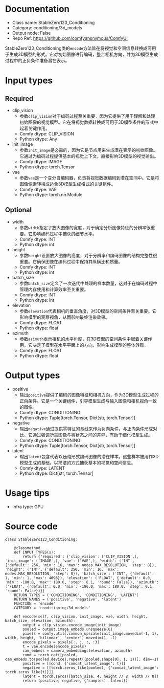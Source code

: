 # Documentation
- Class name: StableZero123_Conditioning
- Category: conditioning/3d_models
- Output node: False
- Repo Ref: https://github.com/comfyanonymous/ComfyUI

StableZero123_Conditioning类的`encode`方法旨在将视觉和空间信息转换成可用于生成3D模型的形式。它对初始图像进行编码，整合相机方向，并为3D模型生成过程中的正负条件准备潜在表示。

# Input types
## Required
- clip_vision
    - 参数`clip_vision`对于编码过程至关重要，因为它提供了用于理解和处理初始图像的视觉模型。它在将视觉数据转换成可用于3D模型条件的形式中起着关键作用。
    - Comfy dtype: CLIP_VISION
    - Python dtype: Any
- init_image
    - 参数`init_image`是必需的，因为它是节点用来生成潜在表示的初始图像。它通过为编码过程提供基本的视觉上下文，直接影响3D模型的视觉输出。
    - Comfy dtype: IMAGE
    - Python dtype: torch.Tensor
- vae
    - 参数`vae`是一个变分自编码器，负责将视觉数据编码到潜在空间中。它是将图像像素转换成适合3D模型生成格式的关键组件。
    - Comfy dtype: VAE
    - Python dtype: torch.nn.Module
## Optional
- width
    - 参数`width`指定了放大图像的宽度，对于确定分析图像特征的分辨率很重要。它影响编码过程中捕获的细节水平。
    - Comfy dtype: INT
    - Python dtype: int
- height
    - 参数`height`设置放大图像的高度，对于分辨率和编码图像的结构完整性很重要。它确保图像在编码过程中保持其纵横比和质量。
    - Comfy dtype: INT
    - Python dtype: int
- batch_size
    - 参数`batch_size`定义了一次迭代中处理的样本数量，这对于在编码过程中管理内存使用和计算效率至关重要。
    - Comfy dtype: INT
    - Python dtype: int
- elevation
    - 参数`elevation`代表相机的垂直角度，对3D模型的空间条件至关重要。它影响模型的观察视角，从而影响最终渲染效果。
    - Comfy dtype: FLOAT
    - Python dtype: float
- azimuth
    - 参数`azimuth`表示相机的水平角度，在3D模型的空间条件中起着关键作用。它决定了模型在水平平面上的方向，影响生成模型的整体外观。
    - Comfy dtype: FLOAT
    - Python dtype: float

# Output types
- positive
    - 输出`positive`提供了编码的图像特征和相机方向，作为3D模型生成过程的正向条件。它是一个关键组件，引导模型生成与输入图像和相机视角一致的图像。
    - Comfy dtype: CONDITIONING
    - Python dtype: Tuple[torch.Tensor, Dict[str, torch.Tensor]]
- negative
    - 输出`negative`通过提供零特征的基线来作为负向条件，与正向条件形成对比。它通过强调所需图像与零状态之间的差异，有助于细化模型生成。
    - Comfy dtype: CONDITIONING
    - Python dtype: Tuple[torch.Tensor, Dict[str, torch.Tensor]]
- latent
    - 输出`latent`包含代表以压缩形式编码图像的潜在样本。这些样本被用作3D模型生成的基础，以简洁的方式捕获基本的视觉和空间信息。
    - Comfy dtype: LATENT
    - Python dtype: Dict[str, torch.Tensor]

# Usage tips
- Infra type: GPU

# Source code
```
class StableZero123_Conditioning:

    @classmethod
    def INPUT_TYPES(s):
        return {'required': {'clip_vision': ('CLIP_VISION',), 'init_image': ('IMAGE',), 'vae': ('VAE',), 'width': ('INT', {'default': 256, 'min': 16, 'max': nodes.MAX_RESOLUTION, 'step': 8}), 'height': ('INT', {'default': 256, 'min': 16, 'max': nodes.MAX_RESOLUTION, 'step': 8}), 'batch_size': ('INT', {'default': 1, 'min': 1, 'max': 4096}), 'elevation': ('FLOAT', {'default': 0.0, 'min': -180.0, 'max': 180.0, 'step': 0.1, 'round': False}), 'azimuth': ('FLOAT', {'default': 0.0, 'min': -180.0, 'max': 180.0, 'step': 0.1, 'round': False})}}
    RETURN_TYPES = ('CONDITIONING', 'CONDITIONING', 'LATENT')
    RETURN_NAMES = ('positive', 'negative', 'latent')
    FUNCTION = 'encode'
    CATEGORY = 'conditioning/3d_models'

    def encode(self, clip_vision, init_image, vae, width, height, batch_size, elevation, azimuth):
        output = clip_vision.encode_image(init_image)
        pooled = output.image_embeds.unsqueeze(0)
        pixels = comfy.utils.common_upscale(init_image.movedim(-1, 1), width, height, 'bilinear', 'center').movedim(1, -1)
        encode_pixels = pixels[:, :, :, :3]
        t = vae.encode(encode_pixels)
        cam_embeds = camera_embeddings(elevation, azimuth)
        cond = torch.cat([pooled, cam_embeds.to(pooled.device).repeat((pooled.shape[0], 1, 1))], dim=-1)
        positive = [[cond, {'concat_latent_image': t}]]
        negative = [[torch.zeros_like(pooled), {'concat_latent_image': torch.zeros_like(t)}]]
        latent = torch.zeros([batch_size, 4, height // 8, width // 8])
        return (positive, negative, {'samples': latent})
```